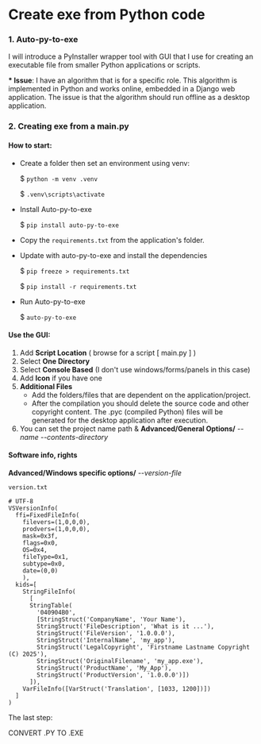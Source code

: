 # Create exe from Python code

### 1. Auto-py-to-exe

I will introduce a PyInstaller wrapper tool with GUI that I use for creating an executable file from smaller Python applications or scripts.

__* Issue__: I have an algorithm that is for a specific role. This algorithm is implemented in Python and works online, embedded in a Django web application. The issue is that the algorithm should run offline as a desktop application.

### 2. Creating exe from a main.py

#### How to start:

- Create a folder then set an environment using venv: 

  $ `python -m venv .venv`

  $ `.venv\scripts\activate`
- Install Auto-py-to-exe

    $ `pip install auto-py-to-exe`
- Copy the `requirements.txt` from the application's folder.

- Update with auto-py-to-exe and install the dependencies

  $ `pip freeze > requirements.txt`
  
  $ `pip install -r requirements.txt`

- Run Auto-py-to-exe

    $ `auto-py-to-exe`

#### Use the GUI:

1. Add __Script Location__ ( browse for a script [ main.py ] )
2. Select __One Directory__
3. Select __Console Based__ (I don't use windows/forms/panels in this case)
4. Add __Icon__ if you have one
5. __Additional Files__
    - Add the folders/files that are dependent on the application/project.
    - After the compilation you should delete the source code and other copyright content. The .pyc (compiled Python) files will be generated for the desktop application after execution. 
6. You can set the project name path & __Advanced/General Options/__ *--name --contents-directory*

#### Software info, rights

__Advanced/Windows specific options/__ *--version-file*

`version.txt`
```
# UTF-8
VSVersionInfo(
  ffi=FixedFileInfo(
    filevers=(1,0,0,0),
    prodvers=(1,0,0,0),
    mask=0x3f,
    flags=0x0,
    OS=0x4,
    fileType=0x1,
    subtype=0x0,
    date=(0,0)
    ),
  kids=[
    StringFileInfo(
      [
      StringTable(
        '040904B0',
        [StringStruct('CompanyName', 'Your Name'),
        StringStruct('FileDescription', 'What is it ...'),
        StringStruct('FileVersion', '1.0.0.0'),
        StringStruct('InternalName', 'my_app'),
        StringStruct('LegalCopyright', 'Firstname Lastname Copyright (C) 2025'),
        StringStruct('OriginalFilename', 'my_app.exe'),
        StringStruct('ProductName', 'My_App'),
        StringStruct('ProductVersion', '1.0.0.0')])
      ]), 
    VarFileInfo([VarStruct('Translation', [1033, 1200])])
  ]
)
```
The last step: 

CONVERT .PY TO .EXE